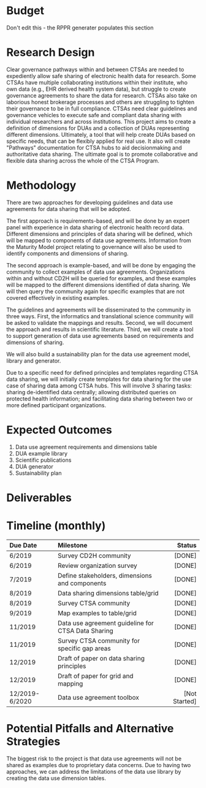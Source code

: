 # Budget
Don't edit this - the RPPR generater populates this section

# Research Design
Clear governance pathways within and between CTSAs are needed to expediently allow safe sharing of electronic health data for research. Some CTSAs have multiple collaborating institutions within their institute, who own data (e.g., EHR derived health system data), but struggle to create governance agreements to share the data for research. CTSAs also take on laborious honest brokerage processes and others are struggling to tighten their governance to be in full compliance. CTSAs need clear guidelines and governance vehicles to execute safe and compliant data sharing with individual researchers and across institutions. This project aims to create a definition of dimensions for DUAs and a collection of DUAs representing different dimensions. Ultimately, a tool that will help create DUAs based on specific needs, that can be flexibly applied for real use. It also will create "Pathways" documentation for CTSA hubs to aid decisionmaking and authoritative data sharing. The ultimate goal is to promote collaborative and flexible data sharing across the whole of the CTSA Program.

# Methodology
There are two approaches for developing guidelines and data use agreements for data sharing that will be adopted. 

The first approach is requirements-based, and will be done by an expert panel with experience in data sharing of electronic health record data. Different dimensions and principles of data sharing will be defined, which will be mapped to components of data use agreements. Information from the Maturity Model project relating to governance will also be used to identify components and dimensions of sharing. 

The second approach is example-based, and will be done by engaging the community to collect examples of data use agreements. Organizations within and without CD2H will be queried for examples, and these examples will be mapped to the different dimensions identified of data sharing. We will then query the community again for specific examples that are not covered effectively in existing examples. 

The guidelines and agreements will be disseminated to the community in three ways. First, the informatics and translational science community will be asked to validate the mappings and results. Second, we will document the approach and results in scientific literature. Third, we will create a tool to support generation of data use agreements based on requirements and dimensions of sharing.

We will also build a sustainability plan for the data use agreement model, library and generator.

Due to a specific need for defined principles and templates regarding CTSA data sharing, we will initially create templates for data sharing for the use case of sharing data among CTSA hubs. This will involve 3 sharing tasks: sharing de-identified data centrally; allowing distributed queries on protected health information; and facilitating data sharing between two or more defined participant organizations.

# Expected Outcomes
1. Data use agreement requirements and dimensions table
2. DUA example library
3. Scientific publications
4. DUA generator
5. Sustainability plan

# Deliverables

# Timeline (monthly)
 Due Date | Milestone    | Status     | 
|:----------|:--------------|------------:|
6/2019 | Survey CD2H community | [DONE]
6/2019 | Review organization survey | [DONE]
7/2019 | Define stakeholders, dimensions and components |[DONE]
8/2019 | Data sharing dimensions table/grid | [DONE]
8/2019 | Survey CTSA community  | [DONE] 
9/2019 | Map examples to table/grid | [DONE]
11/2019 | Data use agreement guideline for CTSA Data Sharing | [DONE]
11/2019 | Survey CTSA community for specific gap areas | [DONE]
12/2019 | Draft of paper on data sharing principles | [DONE]
12/2019 | Draft of paper for grid and mapping | [DONE]
12/2019-6/2020 | Data use agreement toolbox | [Not Started]

# Potential Pitfalls and Alternative Strategies
The biggest risk to the project is that data use agreements will not be shared as examples due to proprietary data concerns. Due to having two approaches, we can address the limitations of the data use library by creating the data use dimension tables. 
